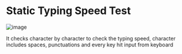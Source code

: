 # Static Typing Speed Test

![image](https://user-images.githubusercontent.com/112119230/235674482-9e3bedad-c657-4181-951e-249a71c81766.png)

It checks character by character to check the typing speed, character includes spaces, punctuations and every key hit input from keyboard
